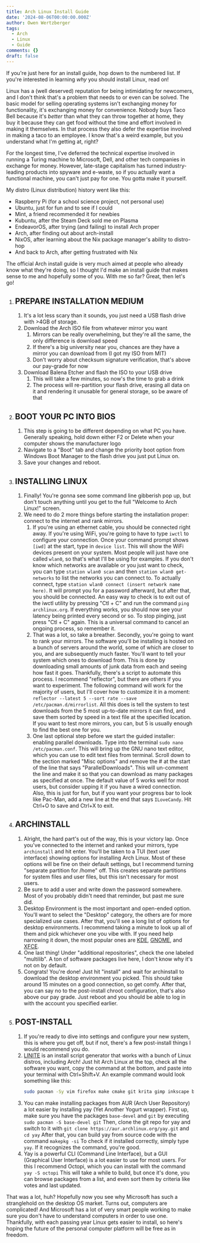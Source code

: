 ```yaml
---
title: Arch Linux Install Guide
date: '2024-08-06T00:00:00.000Z'
author: Owen Wertzberger
tags:
  - Arch
  - Linux
  - Guide
comments: {}
draft: false
---
```

If you're just here for an install guide, hop down to the numbered list. If
you're interested in learning _why_ you should install Linux, read on!

<!--more-->

Linux has a (well deserved) reputation for being intimidating for newcomers, and
I don't think that's a problem that needs to or even can be solved. The basic
model for selling operating systems isn't exchanging money for functionality,
it's exchanging money for convenience. Nobody buys Taco Bell because it's
_better_ than what they can throw together at home, they buy it because they can
get food without the time and effort involved in making it themselves. In that
process they also defer the expertise involved in making a taco to an employee.
I know that's a weird example, but you understand what I'm getting at, right?

For the longest time, I've deferred the technical expertise involved in running
a Turing machine to Microsoft, Dell, and other tech companies in exchange for
money. However, late-stage capitalism has turned industry-leading products into
spyware and e-waste, so if you actually want a functional machine, you can't
just pay for one. You gotta make it yourself.

My distro (Linux distribution) history went like this:

- Raspberry Pi (for a school science project, not personal use)
- Ubuntu, just for fun and to see if I could
- Mint, a friend recommended it for newbies
- Kubuntu, after the Steam Deck sold me on Plasma
- EndeavorOS, after trying (and failing) to install Arch proper
- Arch, after finding out about arch-install
- NixOS, after learning about the Nix package manager's ability to distro-hop
- And back to Arch, after getting frustrated with Nix

The official Arch install guide is very much aimed at people who already know
what they're doing, so I thought I'd make an install guide that makes sense to
me and hopefully some of you. With me so far? Great, then let's go!

1. ## PREPARE INSTALLATION MEDIUM
   1. It's a lot less scary than it sounds, you just need a USB flash drive with
      \>4GB of storage.
   2. Download the Arch ISO file from whatever mirror you want
      1. Mirrors can be really overwhelming, but they're all the same, the only
         difference is download speed
      2. If there's a big university near you, chances are they have a mirror
         you can download from (I got my ISO from MIT)
      3. Don't worry about checksum signature verification, that's above our
         pay-grade for now
   3. Download Balena Etcher and flash the ISO to your USB drive
      1. This will take a few minutes, so now's the time to grab a drink
      2. The process will re-partition your flash drive, erasing all data on it
         and rendering it unusable for general storage, so be aware of that
2. ## BOOT YOUR PC INTO BIOS
   1. This step is going to be different depending on what PC you have.
      Generally speaking, hold down either F2 or Delete when your computer shows
      the manufacturer logo
   2. Navigate to a "Boot" tab and change the priority boot option from Windows
      Boot Manager to the flash drive you just put Linux on.
   3. Save your changes and reboot.
3. ## INSTALLING LINUX
   1. Finally! You're gonna see some command line gibberish pop up, but don't
      touch anything until you get to the full "Welcome to Arch Linux!" screen.
   2. We need to do 2 more things before starting the installation proper:
      connect to the internet and rank mirrors.
      1. If you're using an ethernet cable, you should be connected right away.
         If you're using WiFi, you're going to have to type `iwctl` to configure
         your connection. Once your command prompt shows `[iwd]` at the start,
         type in `device list`. This will show the WiFi devices present on your
         system. Most people will just have one called `wlan0`, so that's what
         I'll be using for examples. If you don't know which networks are
         available or you just want to check, you can type `station wlan0 scan`
         and then `station wlan0 get-networks` to list the networks you can
         connect to. To actually connect, type
         `station wlan0 connect (insert network name here)`. It will prompt you
         for a password afterward, but after that, you should be connected. An
         easy way to check is to exit out of the iwctl utility by pressing
         "Ctl + C" and run the command `ping archlinux.org`. If everything
         works, you should now see your latency being printed every second or
         so. To stop pinging, just press "Ctl + C" again. This is a universal
         command to cancel an ongoing process, so remember it.
      2. That was a lot, so take a breather. Secondly, you're going to want to
         rank your mirrors. The software you'll be installing is hosted on a
         bunch of servers around the world, some of which are closer to you, and
         are subsequently much faster. You'll want to tell your system which
         ones to download from. This is done by downloading small amounts of
         junk data from each and seeing how fast it goes. Thankfully, there's a
         script to automate this process. I recommend "reflector", but there are
         others if you want to experiment. The following command will work for
         the majority of users, but I'll cover how to customize it in a moment:
         `reflector --latest 5 --sort rate --save /etc/pacman.d/mirrorlist`. All
         this does is tell the system to test downloads from the 5 most
         up-to-date mirrors it can find, and save them sorted by speed in a text
         file at the specified location. If you want to test more mirrors, you
         can, but 5 is usually enough to find the best one for you.
      3. One last optional step before we start the guided installer: enabling
         parallel downloads. Type into the terminal
         `sudo nano /etc/pacman.conf`. This will bring up the GNU nano text
         editor, which you can use to edit text files from terminal. Scroll down
         to the section marked "Misc options" and remove the # at the start of
         the line that says "ParallelDownloads". This will un-comment the line
         and make it so that you can download as many packages as specified at
         once. The default value of 5 works well for most users, but consider
         upping it if you have a wired connection. Also, this is just for fun,
         but if you want your progress bar to look like Pac-Man, add a new line
         at the end that says `ILoveCandy`. Hit Ctrl+O to save and Ctrl+X to
         exit.
4. ## ARCHINSTALL
   1. Alright, the hard part's out of the way, this is your victory lap. Once
      you've connected to the internet and ranked your mirrors, type
      `archinstall` and hit enter. You'll be taken to a TUI (text user
      interface) showing options for installing Arch Linux. Most of these
      options will be fine on their default settings, but I recommend turning
      "separate partition for /home" off. This creates separate partitions for
      system files and user files, but this isn't necessary for most users.
   2. Be sure to add a user and write down the password somewhere. Most of you
      probably didn't need that reminder, but past me sure did.
   3. Desktop Environment is the most important and open-ended option. You'll
      want to select the "Desktop" category, the others are for more specialized
      use cases. After that, you'll see a long list of options for desktop
      environments. I recommend taking a minute to look up all of them and pick
      whichever one you vibe with. If you need help narrowing it down, the most
      popular ones are [KDE](https://kde.org/), [GNOME](https://www.gnome.org/),
      and [XFCE](https://xfce.org/).
   4. One last thing! Under "additional repositories", check the one labeled
      "multilib". A ton of software packages live here, I don't know why it's
      not on by default.
   5. Congrats! You're done! Just hit "install" and wait for archinstall to
      download the desktop environment you picked. This should take around 15
      minutes on a good connection, so get comfy. After that, you can say no to
      the post-install chroot configuration, that's also above our pay grade.
      Just reboot and you should be able to log in with the account you
      specified earlier.
5. ## POST-INSTALL
   1. If you're ready to dive into settings and configure your new system, this
      is where you get off, but if not, there's a few post-install things I
      would recommend you do.
   2. [LINITE](https://jplsek.github.io/Linite/) is an install script generator
      that works with a bunch of Linux distros, including Arch! Just hit Arch
      Linux at the top, check all the software you want, copy the command at the
      bottom, and paste into your terminal with Ctrl+Shift+V. An example command
      would look something like this:
      ```bash
      sudo pacman -Sy vim firefox make cmake git krita gimp inkscape blender libreoffice vlc audacity thunderbird steam wine zsh
      ```
   3. You can make installing packages from AUR (Arch User Repository) a lot
      easier by installing yay (Yet Another Yogurt wrapper). First up, make sure
      you have the packages `base-devel` and `git` by executing
      `sudo pacman -S base-devel git` Then, clone the git repo for yay and
      switch to it with `git clone https://aur.archlinux.org/yay.git` and
      `cd yay` After that, you can build yay from source code with the command
      `makepkg -si` To check if it installed correctly, simply type `yay`. If it
      recognizes the command, you're good.
   4. Yay is a powerful CLI (Command Line Interface), but a GUI (Graphical User
      Interface) is a lot easier to use for most users. For this I recommend
      Octopi, which you can install with the command `yay -S octopi` This will
      take a while to build, but once it's done, you can browse packages from a
      list, and even sort them by criteria like votes and last updated.

That was a lot, huh? Hopefully now you see why Microsoft has such a stranglehold
on the desktop OS market. Turns out, computers are complicated! And Microsoft
has a lot of very smart people working to make sure you don't have to understand
computers in order to use one. Thankfully, with each passing year Linux gets
easier to install, so here's hoping the future of the personal computer platform
will be free as in freedom.
